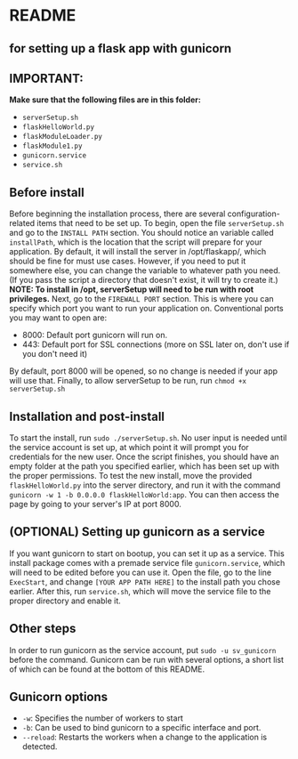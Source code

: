 # README
## for setting up a flask app with gunicorn

## IMPORTANT:
__Make sure that the following files are in this folder:__
- `serverSetup.sh`
- `flaskHelloWorld.py`
- `flaskModuleLoader.py`
- `flaskModule1.py`
- `gunicorn.service`
- `service.sh`

## Before install
Before beginning the installation process, there are several configuration-related items that need to be set up. To begin, open the file `serverSetup.sh` and go to the `INSTALL PATH` section. You should notice an variable called `installPath`, which is the location that the script will prepare for your application. By default, it will install the server in /opt/flaskapp/, which should be fine for must use cases. However, if you need to put it somewhere else, you can change the variable to whatever path you need. (If you pass the script a directory that doesn't exist, it will try to create it.)
__NOTE: To install in /opt, serverSetup will need to be run with root privileges.__
Next, go to the `FIREWALL PORT` section. This is where you can specify which port you want to run your application on.
Conventional ports you may want to open are:
- 8000: Default port gunicorn will run on.
- 443: Default port for SSL connections (more on SSL later on, don't use if you don't need it)

By default, port 8000 will be opened, so no change is needed if your app will use that. 
Finally, to allow serverSetup to be run, run `chmod +x serverSetup.sh`

## Installation and post-install
To start the install, run `sudo ./serverSetup.sh`. No user input is needed until the service account is set up, at which point it will prompt you for credentials for the new user. Once the script finishes, you should have an empty folder at the path you specified earlier, which has been set up with the proper permissions. To test the new install, move the provided `flaskHelloWorld.py` into the server directory, and run it with the command `gunicorn -w 1 -b 0.0.0.0 flaskHelloWorld:app`. You can then access the page by going to your server's IP at port 8000.

## (OPTIONAL) Setting up gunicorn as a service
If you want gunicorn to start on bootup, you can set it up as a service. This install package comes with a premade service file `gunicorn.service`, which will need to be edited before you can use it. Open the file, go to the line `ExecStart`, and change `[YOUR APP PATH HERE]` to the install path you chose earlier.
After this, run `service.sh`, which will move the service file to the proper directory and enable it.

## Other steps
In order to run gunicorn as the service account, put `sudo -u sv_gunicorn` before the command. Gunicorn can be run with several options, a short list of which can be found at the bottom of this README. 

## Gunicorn options
- `-w`: Specifies the number of workers to start
- `-b`: Can be used to bind gunicorn to a specific interface and port.
- `--reload`: Restarts the workers when a change to the application is detected.